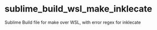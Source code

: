 # sublime_build_wsl_make_inklecate
Sublime Build file for make over WSL, with error regex for inklecate
